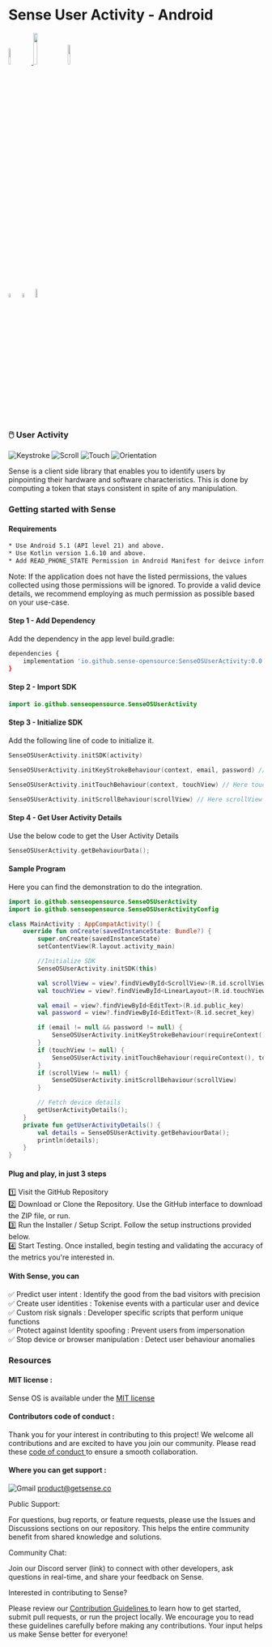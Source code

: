 <h1>Sense User Activity - Android</h1>

<p style="width:100%;">
    <a href="https://github.com/sense-opensource/sense-user-activity-android/blob/main/LICENSE">
        <img width="9%" src="https://custom-icon-badges.demolab.com/github/license/denvercoder1/custom-icon-badges?logo=law">
    </a> 
    <img width="12.6%" src="https://badge-generator.vercel.app/api?icon=Github&label=Last%20Commit&status=May&color=6941C6"/> 
    <a href="https://discord.gg/hzNHTpwt">
        <img width="10%" src="https://badge-generator.vercel.app/api?icon=Discord&label=Discord&status=Live&color=6941C6"> 
    </a>
</p>

<p style="width:100%;">  
    <img width="4.5%" src="https://custom-icon-badges.demolab.com/badge/Fork-orange.svg?logo=fork"> 
    <img width="4.5%" src="https://custom-icon-badges.demolab.com/badge/Star-yellow.svg?logo=star"> 
    <img width="6.5%" src="https://custom-icon-badges.demolab.com/badge/Commit-green.svg?logo=git-commit&logoColor=fff"> 
</p>

 ### 🖱️ User Activity

![Keystroke](https://img.shields.io/badge/Keystroke-blue)
![Scroll](https://img.shields.io/badge/Scroll_Metrics-green)
![Touch](https://img.shields.io/badge/Touch_Metrics-orange)
![Orientation](https://img.shields.io/badge/Orientation-purple)

<p> Sense is a client side library that enables you to identify users by pinpointing their hardware and software characteristics. This is done by computing a token that stays consistent in spite of any manipulation.</p>

<h3>Getting started with Sense </h3>

#### Requirements

```html
* Use Android 5.1 (API level 21) and above.
* Use Kotlin version 1.6.10 and above.
* Add READ_PHONE_STATE Permission in Android Manifest for deivce information(Optional)
```

Note: If the application does not have the listed permissions, the values collected using those permissions will be ignored. To provide a valid device details, we recommend employing as much permission as possible based on your use-case.

#### Step 1 - Add Dependency

Add the dependency in the app level build.gradle:

```bash
dependencies {
    implementation 'io.github.sense-opensource:SenseOSUserActivity:0.0.1'
}
```

#### Step 2 - Import SDK

```kotlin
import io.github.senseopensource.SenseOSUserActivity
```

#### Step 3 - Initialize SDK

Add the following line of code to initialize it.

```kotlin
SenseOSUserActivity.initSDK(activity)

SenseOSUserActivity.initKeyStrokeBehaviour(context, email, password) // Here email and password are id of EditText Fields

SenseOSUserActivity.initTouchBehaviour(context, touchView) // Here touchView is id of Layout which needs to capture touch metrics

SenseOSUserActivity.initScrollBehaviour(scrollView) // Here scrollView is id of Layout which needs to capture scroll metrics
```

#### Step 4 - Get User Activity Details

Use the below code to get the User Activity Details

```kotlin
SenseOSUserActivity.getBehaviourData();
```

#### Sample Program

Here you can find the demonstration to do the integration.

```kotlin
import io.github.senseopensource.SenseOSUserActivity
import io.github.senseopensource.SenseOSUserActivityConfig

class MainActivity : AppCompatActivity() {
    override fun onCreate(savedInstanceState: Bundle?) {
        super.onCreate(savedInstanceState)
        setContentView(R.layout.activity_main)

        //Initialize SDK
        SenseOSUserActivity.initSDK(this)

        val scrollView = view?.findViewById<ScrollView>(R.id.scrollView)
        val touchView = view?.findViewById<LinearLayout>(R.id.touchView)

        val email = view?.findViewById<EditText>(R.id.public_key)
        val password = view?.findViewById<EditText>(R.id.secret_key)

        if (email != null && password != null) {
            SenseOSUserActivity.initKeyStrokeBehaviour(requireContext(), email, password)
        }
        if (touchView != null) {
            SenseOSUserActivity.initTouchBehaviour(requireContext(), touchView)
        }
        if (scrollView != null) {
            SenseOSUserActivity.initScrollBehaviour(scrollView)
        }

        // Fetch device details
        getUserActivityDetails();
    }
    private fun getUserActivityDetails() {
        val details = SenseOSUserActivity.getBehaviourData();
        println(details);
    }
}
```

<h4>Plug and play, in just 3 steps</h3>  

1️⃣ Visit the GitHub Repository</br>
2️⃣ Download or Clone the Repository. Use the GitHub interface to download the ZIP file, or run.</br>
3️⃣ Run the Installer / Setup Script. Follow the setup instructions provided below.</br>
4️⃣ Start Testing. Once installed, begin testing and validating the accuracy of the metrics you're interested in.</br>

#### With Sense, you can  

✅ Predict user intent : Identify the good from the bad visitors with precision  
✅ Create user identities : Tokenise events with a particular user and device  
✅ Custom risk signals : Developer specific scripts that perform unique functions  
✅ Protect against Identity spoofing : Prevent users from impersonation  
✅ Stop device or browser manipulation : Detect user behaviour anomalies 

### Resources 

#### MIT license : 

Sense OS is available under the <a href="https://github.com/sense-opensource/sense-device-identity-android/blob/main/LICENSE"> MIT license </a>

#### Contributors code of conduct : 

Thank you for your interest in contributing to this project! We welcome all contributions and are excited to have you join our community. Please read these <a href="https://github.com/sense-opensource/sense-device-identity-android/blob/main/code_of_conduct.md"> code of conduct </a> to ensure a smooth collaboration.

#### Where you can get support :     
![Gmail](https://img.shields.io/badge/Gmail-D14836?logo=gmail&logoColor=white)       product@getsense.co 

Public Support:

For questions, bug reports, or feature requests, please use the Issues and Discussions sections on our repository. This helps the entire community benefit from shared knowledge and solutions.

Community Chat:

Join our Discord server (link) to connect with other developers, ask questions in real-time, and share your feedback on Sense.

Interested in contributing to Sense?

Please review our <a href="https://github.com/sense-opensource/sense-device-identity-android/blob/main/CONTRIBUTING.md"> Contribution Guidelines </a> to learn how to get started, submit pull requests, or run the project locally. We encourage you to read these guidelines carefully before making any contributions. Your input helps us make Sense better for everyone!
